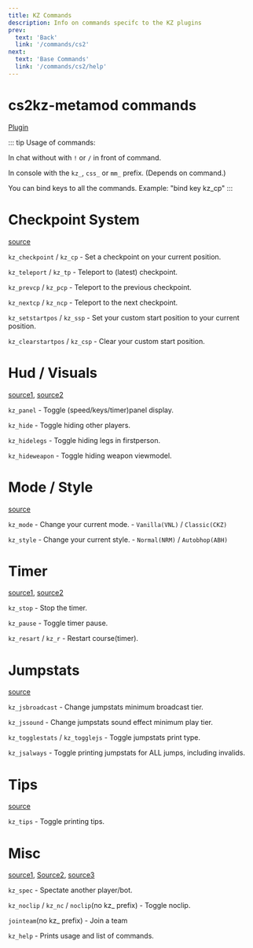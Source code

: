 ```yaml
---
title: KZ Commands
description: Info on commands specifc to the KZ plugins
prev: 
  text: 'Back'
  link: '/commands/cs2'
next: 
  text: 'Base Commands'
  link: '/commands/cs2/help'
---
```


# cs2kz-metamod commands
[Plugin](https://github.com/KZGlobalTeam/cs2kz-metamod/)

::: tip
Usage of commands:

In chat without with `!` or `/` in front of command.

In console with the `kz_`, `css_` or `mm_` prefix. (Depends on command.)

You can bind keys to all the commands. Example: "bind key kz_cp"
:::
# Checkpoint System
[source](https://github.com/KZGlobalTeam/cs2kz-metamod/blob/dev/src/kz/checkpoint/commands.cpp)

`kz_checkpoint` / `kz_cp` - Set a checkpoint on your current position.

`kz_teleport` / `kz_tp` - Teleport to (latest) checkpoint.

`kz_prevcp` / `kz_pcp` - Teleport to the previous checkpoint.

`kz_nextcp` / `kz_ncp` - Teleport to the next checkpoint.

`kz_setstartpos` / `kz_ssp` - Set your custom start position to your current position.

`kz_clearstartpos` / `kz_csp` - Clear your custom start position.

# Hud / Visuals
[source1](https://github.com/KZGlobalTeam/cs2kz-metamod/blob/dev/src/kz/hud/kz_hud.cpp), [source2](https://github.com/KZGlobalTeam/cs2kz-metamod/blob/dev/src/kz/kz_misc.cpp)

`kz_panel` - Toggle (speed/keys/timer)panel display.

`kz_hide` - Toggle hiding other players. 

`kz_hidelegs` - Toggle hiding legs in firstperson.

`kz_hideweapon` - Toggle hiding weapon viewmodel.

# Mode / Style
[source](https://github.com/KZGlobalTeam/cs2kz-metamod/blob/dev/src/kz/checkpoint/commands.cpp)

`kz_mode` - Change your current mode. - `Vanilla(VNL)` / `Classic(CKZ)`

`kz_style` - Change your current style. - `Normal(NRM)` / `Autobhop(ABH)`

# Timer
[source1](https://github.com/KZGlobalTeam/cs2kz-metamod/blob/dev/src/kz/timer/kz_timer.cpp), [source2](https://github.com/KZGlobalTeam/cs2kz-metamod/blob/dev/src/kz/kz_misc.cpp)

`kz_stop` - Stop the timer.

`kz_pause` - Toggle timer pause.

`kz_resart` / `kz_r` - Restart course(timer).

# Jumpstats
[source](https://github.com/KZGlobalTeam/cs2kz-metamod/blob/dev/src/kz/jumpstats/kz_jumpstats.cpp)

`kz_jsbroadcast` - Change jumpstats minimum broadcast tier. 

`kz_jssound` - Change jumpstats sound effect minimum play tier.

`kz_togglestats` / `kz_togglejs` - Toggle jumpstats print type.

`kz_jsalways` - Toggle printing jumpstats for ALL jumps, including invalids.

# Tips
[source](https://github.com/KZGlobalTeam/cs2kz-metamod/blob/dev/src/kz/tip/kz_tip.cpp)

`kz_tips` - Toggle printing tips.

# Misc
[source1](https://github.com/KZGlobalTeam/cs2kz-metamod/blob/dev/src/kz/spec/spec.cpp), [Source2](https://github.com/KZGlobalTeam/cs2kz-metamod/blob/dev/src/kz/noclip/kz_noclip.cpp), [source3](https://github.com/KZGlobalTeam/cs2kz-metamod/blob/dev/src/kz/kz_misc.cpp)

`kz_spec` - Spectate another player/bot.

`kz_noclip` / `kz_nc` / `noclip`(no kz_ prefix) - Toggle noclip.

`jointeam`(no kz_ prefix) - Join a team

`kz_help` - Prints usage and list of commands.